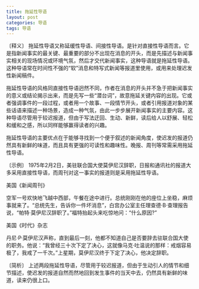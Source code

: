 ```yaml
---
title: 拖延性导语
layout: post
categories: 导语
tags: 导语
---
```


〔释义〕 拖延性导语又称延缓性导语、间接性导语。是针对直接性导语而言。它是指新闻事实的最关键、最重要的部分不出现在消息的开头，而是先描述与新闻事实相关的现场情况或环境气氛，然后才交代新闻事实，这种导语就是拖延性导语。这种导语常在时间性不强的“软”消息和特写式新闻等报道里使用，或用来处理迟发性新闻稿件。

拖延性导语的风格同直接性导语迥然不同，作者在消息的开头并不急于把新闻事实的意义或结论揭示出来，而是先写一些“潜台词”，故意拖延关键内容的出现。它或者强调事件的一段过程，或者用一个故事、一段情节开头，或者引用报道对象的某些话语来描述一种场景，造成一种气氛，由此一步步展开新闻事实的主要内容。这种导语尽管用于较迟报道，但由于写法迂回、生动、新鲜，读后给人以舒展、轻松和缓和之感，所以同样能够赢得读者的兴趣。

拖延性导语的主要优点在于能够寻找到一个便于叙述的新闻角度，使迟发的报道仍然具有新鲜的味道，而且具有更强的可读性和趣味性。晚报、周刊等常需采用拖延性导语。

〔示例〕 1975年2月2日，美驻联合国大使莫伊尼汉辞职，日报和通讯社的报道大多采用直接性导语，而周刊对这一事实的报道则是采用拖延性导语。

美国《新闻周刊》

空军一号欢快地飞越中西部，午餐在途中进行。总统刚刚在他的座位上坐稳，麻烦事就来了。“总统先生，告诉你一件坏消息”，白宫办公室主任理查德·B·查理报告说，“帕特·莫伊尼汉辞职了。”福特抬起头来吃惊地问：“什么原因?”

美国《时代》杂志

丹尼·P·莫伊尼汉声称，直到最后一刻，他都不知道自己是否要辞去驻联合国大使的职务。他说：“我曾经三十次下定了决心，这就像马克·吐温说的那样：戒烟容易极了，我戒了一千次。”上星期，莫伊尼汉终于下定了决心，他决定辞职。

〔简析〕 上述两段拖延性导语，尽管用于较迟报道，但由于生动引人的情节和细节描述，使迟发的报道自然而然地回到发生事件的当天中去，仍然具有新鲜的味道，读来仍很上口。 